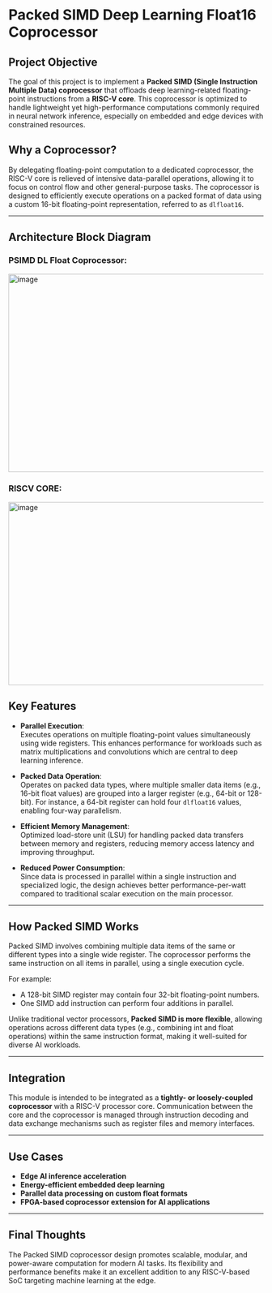 # Packed SIMD Deep Learning Float16 Coprocessor

## Project Objective

The goal of this project is to implement a **Packed SIMD (Single Instruction Multiple Data) coprocessor** that offloads deep learning-related floating-point instructions from a **RISC-V core**. This coprocessor is optimized to handle lightweight yet high-performance computations commonly required in neural network inference, especially on embedded and edge devices with constrained resources.

## Why a Coprocessor?

By delegating floating-point computation to a dedicated coprocessor, the RISC-V core is relieved of intensive data-parallel operations, allowing it to focus on control flow and other general-purpose tasks. The coprocessor is designed to efficiently execute operations on a packed format of data using a custom 16-bit floating-point representation, referred to as `dlfloat16`.

---
## Architecture Block Diagram
### PSIMD DL Float Coprocessor:
<img width="778" height="391" alt="image" src="https://github.com/user-attachments/assets/7699cfbb-47f2-453c-8796-9c83fb4474fb" />

### RISCV CORE:
<img width="821" height="361" alt="image" src="https://github.com/user-attachments/assets/b6f6af6e-8ef7-47e9-85e9-aba778fe1a3d" />

## Key Features

- **Parallel Execution**:  
  Executes operations on multiple floating-point values simultaneously using wide registers. This enhances performance for workloads such as matrix multiplications and convolutions which are central to deep learning inference.

- **Packed Data Operation**:  
  Operates on packed data types, where multiple smaller data items (e.g., 16-bit float values) are grouped into a larger register (e.g., 64-bit or 128-bit). For instance, a 64-bit register can hold four `dlfloat16` values, enabling four-way parallelism.

- **Efficient Memory Management**:  
  Optimized load-store unit (LSU) for handling packed data transfers between memory and registers, reducing memory access latency and improving throughput.

- **Reduced Power Consumption**:  
  Since data is processed in parallel within a single instruction and specialized logic, the design achieves better performance-per-watt compared to traditional scalar execution on the main processor.

---

## How Packed SIMD Works

Packed SIMD involves combining multiple data items of the same or different types into a single wide register. The coprocessor performs the same instruction on all items in parallel, using a single execution cycle.

For example:
- A 128-bit SIMD register may contain four 32-bit floating-point numbers.
- One SIMD add instruction can perform four additions in parallel.

Unlike traditional vector processors, **Packed SIMD is more flexible**, allowing operations across different data types (e.g., combining int and float operations) within the same instruction format, making it well-suited for diverse AI workloads.

---

## Integration

This module is intended to be integrated as a **tightly- or loosely-coupled coprocessor** with a RISC-V processor core. Communication between the core and the coprocessor is managed through instruction decoding and data exchange mechanisms such as register files and memory interfaces.

---

## Use Cases

- **Edge AI inference acceleration**
- **Energy-efficient embedded deep learning**
- **Parallel data processing on custom float formats**
- **FPGA-based coprocessor extension for AI applications**

---

## Final Thoughts

The Packed SIMD coprocessor design promotes scalable, modular, and power-aware computation for modern AI tasks. Its flexibility and performance benefits make it an excellent addition to any RISC-V-based SoC targeting machine learning at the edge.
